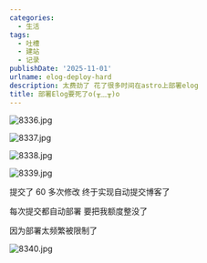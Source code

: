 ```yaml
---
categories:
  - 生活
tags:
  - 吐槽
  - 建站
  - 记录
publishDate: '2025-11-01'
urlname: elog-deploy-hard
description: 太费劲了 花了很多时间在astro上部署elog
title: 部署Elog要死了o(╥﹏╥)o
---
```


![8336.jpg](https://raw.githubusercontent.com/xtawa/picx-images-hosting/master/dbffce0b739434cfe2f5a80520b09dc8.jpg)


![8337.jpg](https://raw.githubusercontent.com/xtawa/picx-images-hosting/master/8f5d3af794dff14c32b86e7fda4a7821.jpg)


![8338.jpg](https://raw.githubusercontent.com/xtawa/picx-images-hosting/master/9bac62cae33ab2385eede3456deb8692.jpg)


![8339.jpg](https://raw.githubusercontent.com/xtawa/picx-images-hosting/master/45be13ae0f4c252b07cb5dc0eb76a26b.jpg)


提交了 60 多次修改 终于实现自动提交博客了


每次提交都自动部署 要把我额度整没了


因为部署太频繁被限制了


![8340.jpg](https://raw.githubusercontent.com/xtawa/picx-images-hosting/master/fe645b7e354556600bcf4e73aef847dd.jpg)

